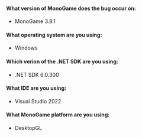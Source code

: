 <!--
# Please make sure that the issue is present in the
# develop branch of MonoGame before reporting
#
# GitHub issues are only for bug reports / feature requests
# if you have a question, ask it on the community site:
# https://community.monogame.net
-->

<!-- Write your issue below -->





<!-- System stats -->

#### What version of MonoGame does the bug occur on:
- MonoGame 3.8.1

#### What operating system are you using:
<!-- e.g. Windows, Linux, macOS -->
- Windows

#### Which verion of the .NET SDK are you using:
<!-- you can type "dotnet --version" in a command prompt to verify your SDK version -->
- .NET SDK 6.0.300

#### What IDE are you using:
<!-- e.g. Visual Studio 2022, Visual Studio 2022 for Mac, JetBrains Rider, Visual Studio Code -->
- Visual Studio 2022

#### What MonoGame platform are you using:
<!-- e.g. DesktopGL, WindowsDX, WindowsUWP, Android, iOS -->
- DesktopGL
